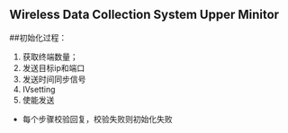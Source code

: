 ## Wireless Data Collection System Upper Minitor

 ##初始化过程：
 1. 获取终端数量；
 2. 发送目标ip和端口
 3. 发送时间同步信号
 4. IVsetting
 4. 使能发送
 * 每个步骤校验回复，校验失败则初始化失败
 ##

